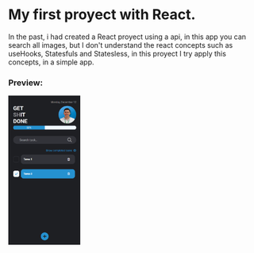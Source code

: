 # My first proyect with React.

In the past, i had created a React proyect using a api, in this app you can search all images, but I don't understand the react concepts such as useHooks, Statesfuls and Statesless, in this proyect I try apply this concepts, in a simple app.

### Preview:
<img src="assets_md/preview.png" height="300" />


